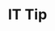 ---
title: "IT Tip"
layout: category
permalink: /it-tip
author_profile: true
taxonomy: IT Tip
sidebar:
  nav: "categories"
---